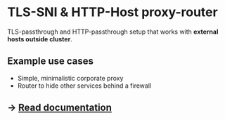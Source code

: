 TLS-SNI & HTTP-Host proxy-router
================================

TLS-passthrough and HTTP-passthrough setup that works with **external hosts outside cluster**.

Example use cases
-----------------

- Simple, minimalistic corporate proxy
- Router to hide other services behind a firewall

-> [Read documentation](https://github.com/riotkit-org/k8s-sni-router)
-------------

